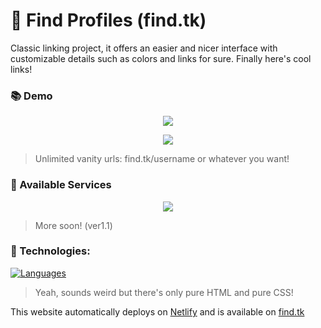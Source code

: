 # 🌠 Find Profiles (find.tk)

Classic linking project, it offers an easier and nicer interface with customizable details such as colors and links for sure. Finally here's cool links!

### 📚 Demo

<p align="center">
  <img src="https://cdn.discordapp.com/attachments/745937151094423642/998667861662896239/chrome_g08QFIL1hJ.png" />
</p>

<p align="center">
  <img src="https://cdn.discordapp.com/attachments/745937151094423642/998661430947622992/chrome_e5aDCTskis.gif" />
</p>

> Unlimited vanity urls: find.tk/username or whatever you want!

### 🎨 Available Services

<p align="center">
  <img src="https://cdn.discordapp.com/attachments/745937151094423642/998677459295817860/chrome_ToxRcHRXZ5.gif" />
</p>

> More soon! (ver1.1)

### 🧬 Technologies:

[![Languages](https://skillicons.dev/icons?i=html,css)](https://skillicons.dev)

> Yeah, sounds weird but there's only pure HTML and pure CSS!

This website automatically deploys on [Netlify](https://find.tk) and is available on [find.tk](https://find.tk/)
